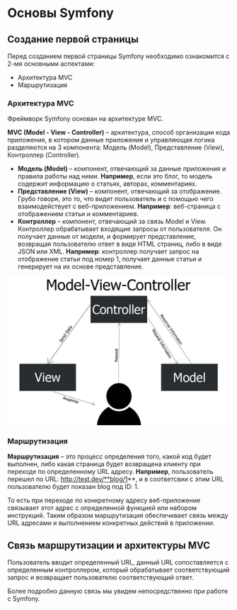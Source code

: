 # Основы Symfony

## Создание первой страницы

Перед созданием первой страницы Symfony необходимо ознакомится с 2-мя основными аспектами:
* Архитектура MVC
* Маршрутизация

### Архитектура MVC

Фреймворк Symfony основан на архитектуре MVC.

**MVC (Model - View - Controller)** – архитектура, способ организации кода приложения, в котором данные приложения и управляющая логика разделяются на 3 компонента: Модель (Model), Представление (View), Контроллер (Controller).

* **Модель (Model)** – компонент, отвечающий за данные приложения и правила работы над ними. **Например**, если это блог, то модель содержит информацию о статьях, авторах, комментариях.
* **Представление (View)** – компонент, отвечающий за отображение. Грубо говоря, это то, что видит пользователь и с помощью чего взаимодействует с веб-приложением. **Например**: веб-страница с отображением статьи и комментариев.
* **Контроллер** – компонент, отвечающий за связь Model и View. Контроллер обрабатывает входящие запросы от пользователя. Он получает данные от модели, и формирует представление, возвращая пользователю ответ в виде HTML страниц, либо в виде JSON или XML. **Например**: контроллер получает запрос на отображение статьи под номер 1, получает данные статьи и генерирует на их основе представление.

![MVC](/files/02_MVC.jpg)

### Маршрутизация

**Маршрутизация** – это процесс определения того, какой код будет выполнен, либо какая страница будет возвращена клиенту при переходе по определенному URL адресу. **Например**, пользователь перешел по URL: http://test.dev/**blog/1**, и в соответсвии с этим URL пользователю будет показан blog под ID: 1.

То есть при переходе по конкретному адресу веб-приложение связывает этот адрес с определенной функцией или набором инструкций. Таким образом маршрутизация обеспечивает связь между URL адресами и выполнением конкретных действий в приложении.

## Связь маршрутизации и архитектуры MVC 

Пользователь вводит определенный URL, данный URL сопоставляется с определенным контроллером, который обрабатывает соответствующий запрос и возвращает пользователю соответствующий ответ.

Более подробно данную связь мы увидем непосредственно при работе с Symfony.
